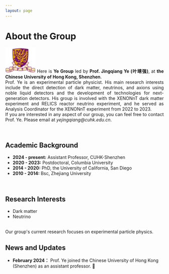 ```yaml
---
layout: page
---
```

<style>
  p{
    text-align: justify;
  }
</style>
# About the Group

<p>
<img src="https://raw.githubusercontent.com/terteruu/terteruu.github.io/main/images/cuhk-logo-cut.png"  class="floatpic" width="96" height="80">
Here is <b>Ye Group</b> led by <b>Prof. Jingqiang Ye (叶靖强)</b>, at <b>the Chinese University of Hong Kong, Shenzhen</b>.<br>
Prof. Ye is an experimental particle physicist. His main research interests include the direct detection of dark matter, neutrinos, and axions using noble liquid detectors and the development of technologies for next-generation detectors. His group is involved with the XENONnT dark matter experiment and RELICS reactor neutrino experiment, and he served as Analysis Coordinator for the XENONnT experiment from 2022 to 2023.<br>
If you are interested in any aspect of our group, you can feel free to contact Prof. Ye. Please email at <i>yejingqiang@cuhk.edu.cn</i>.
</p>
<br>

## Academic Background

- **2024 - present:** Assistant Professor, CUHK-Shenzhen
- **2020 - 2023:** Postdoctoral, Columbia University
- **2014 - 2020:** PhD, the University of California, San Diego
- **2010 - 2014:** Bsc, Zhejiang University

<br>

## Research Interests

- Dark matter
- Neutrino

<br>
Our group's current research focuses on experimental particle physics.

<br>

## News and Updates

- **February 2024：** Prof. Ye joined the Chinese University of Hong Kong (Shenzhen) as an assistant professor. 🎉
